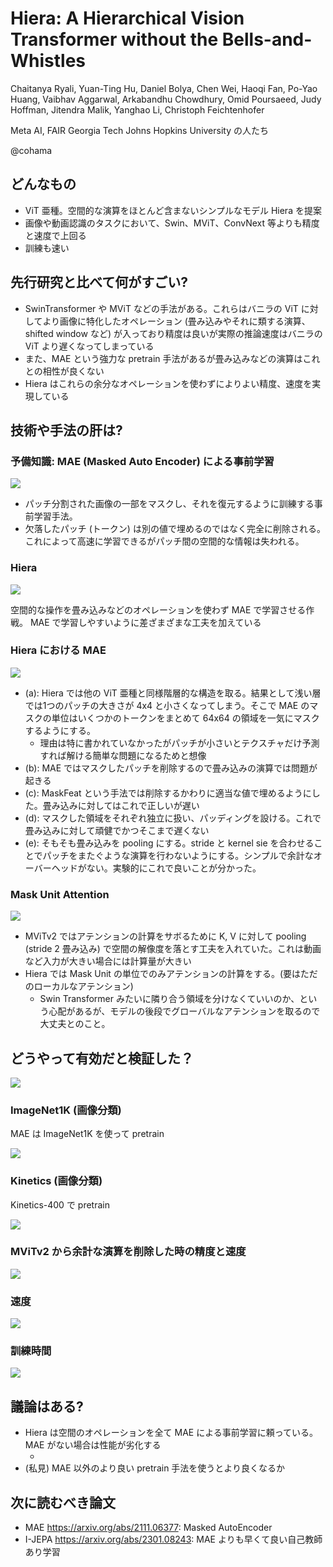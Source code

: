 Hiera: A Hierarchical Vision Transformer without the Bells-and-Whistles
=====

Chaitanya Ryali, Yuan-Ting Hu, Daniel Bolya, Chen Wei, Haoqi Fan, Po-Yao Huang, Vaibhav Aggarwal, Arkabandhu Chowdhury, Omid Poursaeed, Judy Hoffman, Jitendra Malik, Yanghao Li, Christoph Feichtenhofer

Meta AI, FAIR
Georgia Tech
Johns Hopkins University
の人たち

@cohama

## どんなもの

- ViT 亜種。空間的な演算をほとんど含まないシンプルなモデル Hiera を提案
- 画像や動画認識のタスクにおいて、Swin、MViT、ConvNext 等よりも精度と速度で上回る
- 訓練も速い

## 先行研究と比べて何がすごい?

- SwinTransformer や MViT などの手法がある。これらはバニラの ViT に対してより画像に特化したオペレーション (畳み込みやそれに類する演算、shifted window など) が入っており精度は良いが実際の推論速度はバニラの ViT より遅くなってしまっている
- また、MAE という強力な pretrain 手法があるが畳み込みなどの演算はこれとの相性が良くない
- Hiera はこれらの余分なオペレーションを使わずによりよい精度、速度を実現している

## 技術や手法の肝は?

### 予備知識: MAE (Masked Auto Encoder) による事前学習

![](./hiera/mae.png)

- パッチ分割された画像の一部をマスクし、それを復元するように訓練する事前学習手法。
- 欠落したパッチ (トークン) は別の値で埋めるのではなく完全に削除される。これによって高速に学習できるがパッチ間の空間的な情報は失われる。

### Hiera

![](./hiera/arch.png)

空間的な操作を畳み込みなどのオペレーションを使わず MAE で学習させる作戦。
MAE で学習しやすいように差ざまざまな工夫を加えている

### Hiera における MAE

![](./hiera/mae_for_hiera.png)

- (a): Hiera では他の ViT 亜種と同様階層的な構造を取る。結果として浅い層では1つのパッチの大きさが 4x4 と小さくなってしまう。そこで MAE のマスクの単位はいくつかのトークンをまとめて 64x64 の領域を一気にマスクするようにする。
  - 理由は特に書かれていなかったがパッチが小さいとテクスチャだけ予測すれば解ける簡単な問題になるためと想像
- (b): MAE ではマスクしたパッチを削除するので畳み込みの演算では問題が起きる
- (c): MaskFeat という手法では削除するかわりに適当な値で埋めるようにした。畳み込みに対してはこれで正しいが遅い
- (d): マスクした領域をそれぞれ独立に扱い、パッディングを設ける。これで畳み込みに対して頑健でかつそこまで遅くない
- (e): そもそも畳み込みを pooling にする。stride と kernel sie を合わせることでパッチをまたぐような演算を行わないようにする。シンプルで余計なオーバーヘッドがない。実験的にこれで良いことが分かった。

### Mask Unit Attention

![](./hiera/muattn.png)

- MViTv2 ではアテンションの計算をサボるために K, V に対して pooling (stride 2 畳み込み) で空間の解像度を落とす工夫を入れていた。これは動画など入力が大きい場合には計算量が大きい
- Hiera では Mask Unit の単位でのみアテンションの計算をする。(要はただのローカルなアテンション)
  - Swin Transformer みたいに隣り合う領域を分けなくていいのか、という心配があるが、モデルの後段でグローバルなアテンションを取るので大丈夫とのこと。

## どうやって有効だと検証した？

![](./hiera/result_fig1.png)

### ImageNet1K (画像分類)

MAE は ImageNet1K を使って pretrain

![](./hiera/result_imagenet.png)

### Kinetics (画像分類)

Kinetics-400 で pretrain

![](./hiera/result_kinetics.png)

### MViTv2 から余計な演算を削除した時の精度と速度

![](./hiera/result_abration.png)

### 速度

![](./hiera/result_speed.png)

### 訓練時間

![](./hiera/result_training_time.png)

## 議論はある?

- Hiera は空間のオペレーションを全て MAE による事前学習に頼っている。MAE がない場合は性能が劣化する
  - [](./hiera/ablation_from_scratch.png)
- (私見) MAE 以外のより良い pretrain 手法を使うとより良くなるか

## 次に読むべき論文

- MAE https://arxiv.org/abs/2111.06377: Masked AutoEncoder
- I-JEPA https://arxiv.org/abs/2301.08243: MAE よりも早くて良い自己教師あり学習
